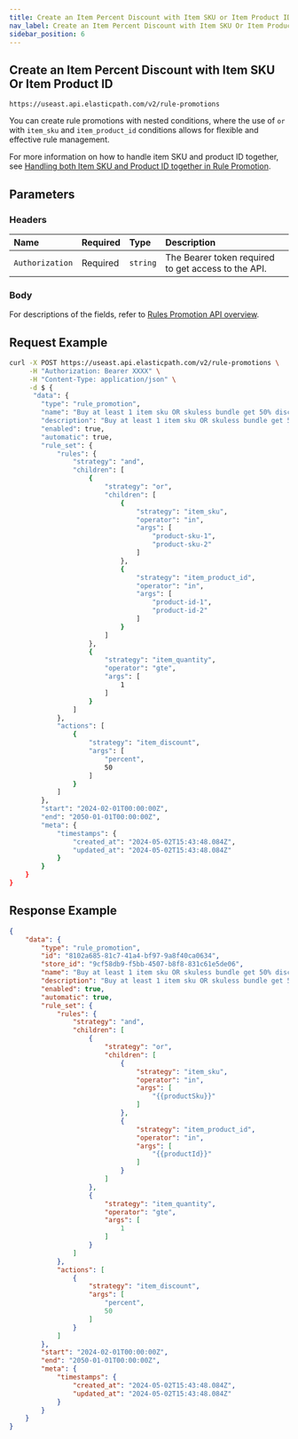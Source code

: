 ```yaml
---
title: Create an Item Percent Discount with Item SKU or Item Product ID
nav_label: Create an Item Percent Discount with Item SKU Or Item Product ID
sidebar_position: 6
---
```


## Create an Item Percent Discount with Item SKU Or Item Product ID


```http
https://useast.api.elasticpath.com/v2/rule-promotions
```
You can create rule promotions with nested conditions, where the use of `or` with `item_sku` and `item_product_id` conditions allows for flexible and effective rule management. 

For more information on how to handle item SKU and product ID together, see [Handling both Item SKU and Product ID together in Rule Promotion](/docs/commerce-cloud/rule-promotions/overview#handling-both-item-sku-and-product-id-together-in-rule-promotion).

## Parameters

### Headers

| Name            | Required | Type     | Description                          |
|:----------------|:---------|:---------|:-------------------------------------|
| `Authorization` | Required | `string` | The Bearer token required to get access to the API. |

### Body

For descriptions of the fields, refer to [Rules Promotion API overview](/docs/commerce-cloud/rule-promotions/rule-promotions-api/rule-promotions-api-overview).


## Request Example

```bash
curl -X POST https://useast.api.elasticpath.com/v2/rule-promotions \
     -H "Authorization: Bearer XXXX" \
     -H "Content-Type: application/json" \
     -d $ {
      "data": {
        "type": "rule_promotion",
        "name": "Buy at least 1 item sku OR skuless bundle get 50% discount",
        "description": "Buy at least 1 item sku OR skuless bundle get 50% discount",
        "enabled": true,
        "automatic": true,
        "rule_set": {
            "rules": {
                "strategy": "and",
                "children": [
                    {
                        "strategy": "or",
                        "children": [
                            {
                                "strategy": "item_sku",
                                "operator": "in",
                                "args": [
                                    "product-sku-1",
                                    "product-sku-2"
                                ]
                            },
                            {
                                "strategy": "item_product_id",
                                "operator": "in",
                                "args": [
                                    "product-id-1",
                                    "product-id-2"
                                ]
                            }
                        ]
                    },
                    {
                        "strategy": "item_quantity",
                        "operator": "gte",
                        "args": [
                            1
                        ]
                    }
                ]
            },
            "actions": [
                {
                    "strategy": "item_discount",
                    "args": [
                        "percent",
                        50
                    ]
                }
            ]
        },
        "start": "2024-02-01T00:00:00Z",
        "end": "2050-01-01T00:00:00Z",
        "meta": {
            "timestamps": {
                "created_at": "2024-05-02T15:43:48.084Z",
                "updated_at": "2024-05-02T15:43:48.084Z"
            }
        }
    }
}
```

## Response Example

```json
{
    "data": {
        "type": "rule_promotion",
        "id": "8102a685-81c7-41a4-bf97-9a8f40ca0634",
        "store_id": "9cf58db9-f5bb-4507-b8f8-831c61e5de06",
        "name": "Buy at least 1 item sku OR skuless bundle get 50% discount",
        "description": "Buy at least 1 item sku OR skuless bundle get 50% discount",
        "enabled": true,
        "automatic": true,
        "rule_set": {
            "rules": {
                "strategy": "and",
                "children": [
                    {
                        "strategy": "or",
                        "children": [
                            {
                                "strategy": "item_sku",
                                "operator": "in",
                                "args": [
                                    "{{productSku}}"
                                ]
                            },
                            {
                                "strategy": "item_product_id",
                                "operator": "in",
                                "args": [
                                    "{{productId}}"
                                ]
                            }
                        ]
                    },
                    {
                        "strategy": "item_quantity",
                        "operator": "gte",
                        "args": [
                            1
                        ]
                    }
                ]
            },
            "actions": [
                {
                    "strategy": "item_discount",
                    "args": [
                        "percent",
                        50
                    ]
                }
            ]
        },
        "start": "2024-02-01T00:00:00Z",
        "end": "2050-01-01T00:00:00Z",
        "meta": {
            "timestamps": {
                "created_at": "2024-05-02T15:43:48.084Z",
                "updated_at": "2024-05-02T15:43:48.084Z"
            }
        }
    }
}
```